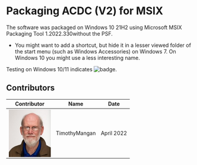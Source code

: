 # Packaging ACDC (V2) for MSIX

The software was packaged on Windows 10 21H2 using Microsoft MSIX Packaging Tool 1.2022.330without the PSF.
* You might want to add a shortcut, but hide it in a lesser viewed folder of the start menu (such as Windows Accessories) on Windows 7.  On Windows 10 you might use a less interesting name.


Testing on Windows 10/11 indicates ![badge](https://img.shields.io/badge/-Full%20Fidelity-brightgreen?style=for-the-badge).  


## Contributors

| Contributor | Name | Date |
|----|----|----|
| [<img src="/media/Contributors/TimMangan.jpg" align="left" Height="128" />](/media/Contributors/TimMangan.jpg) | TimothyMangan | April 2022 |


